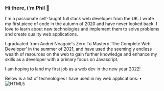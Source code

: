 ### Hi there, i'm Phil 👋 

I'm a passionate self-taught full stack web developer from the UK. I wrote my first piece of code in the autumn of 2020 and have never looked back. I love to learn about new technologies and implement them to solve problems and create quality web applications.

I graduated from Andrei Neagoie's Zero To Mastery 'The Complete Web Developer' in the summer of 2021, and have used the seemingly endless wealth of resources on the web to gain further knowledge and enhance my skills as a developer with a primary focus on Javascript.

I am hoping to land my first job as a web dev in the new year 2022! 

Below is a list of technologies I have used in my web applications:
  • ![HTML5](https://img.shields.io/badge/html5-%23E34F26.svg?style=for-the-badge&logo=html5&logoColor=white)
  
 
  
